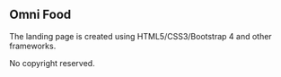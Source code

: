 ## Omni Food

The landing page is created using HTML5/CSS3/Bootstrap 4 and other frameworks. 

No copyright reserved.
